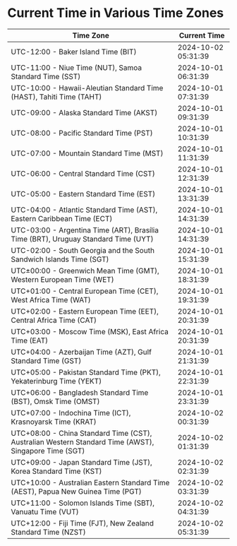 # Current Time in Various Time Zones

| Time Zone | Current Time |
|-----------|--------------|
| UTC-12:00 - Baker Island Time (BIT) | 2024-10-02 05:31:39 |
| UTC-11:00 - Niue Time (NUT), Samoa Standard Time (SST) | 2024-10-01 06:31:39 |
| UTC-10:00 - Hawaii-Aleutian Standard Time (HAST), Tahiti Time (TAHT) | 2024-10-01 07:31:39 |
| UTC-09:00 - Alaska Standard Time (AKST) | 2024-10-01 09:31:39 |
| UTC-08:00 - Pacific Standard Time (PST) | 2024-10-01 10:31:39 |
| UTC-07:00 - Mountain Standard Time (MST) | 2024-10-01 11:31:39 |
| UTC-06:00 - Central Standard Time (CST) | 2024-10-01 12:31:39 |
| UTC-05:00 - Eastern Standard Time (EST) | 2024-10-01 13:31:39 |
| UTC-04:00 - Atlantic Standard Time (AST), Eastern Caribbean Time (ECT) | 2024-10-01 14:31:39 |
| UTC-03:00 - Argentina Time (ART), Brasília Time (BRT), Uruguay Standard Time (UYT) | 2024-10-01 14:31:39 |
| UTC-02:00 - South Georgia and the South Sandwich Islands Time (SGT) | 2024-10-01 15:31:39 |
| UTC±00:00 - Greenwich Mean Time (GMT), Western European Time (WET) | 2024-10-01 18:31:39 |
| UTC+01:00 - Central European Time (CET), West Africa Time (WAT) | 2024-10-01 19:31:39 |
| UTC+02:00 - Eastern European Time (EET), Central Africa Time (CAT) | 2024-10-01 20:31:39 |
| UTC+03:00 - Moscow Time (MSK), East Africa Time (EAT) | 2024-10-01 20:31:39 |
| UTC+04:00 - Azerbaijan Time (AZT), Gulf Standard Time (GST) | 2024-10-01 21:31:39 |
| UTC+05:00 - Pakistan Standard Time (PKT), Yekaterinburg Time (YEKT) | 2024-10-01 22:31:39 |
| UTC+06:00 - Bangladesh Standard Time (BST), Omsk Time (OMST) | 2024-10-01 23:31:39 |
| UTC+07:00 - Indochina Time (ICT), Krasnoyarsk Time (KRAT) | 2024-10-02 00:31:39 |
| UTC+08:00 - China Standard Time (CST), Australian Western Standard Time (AWST), Singapore Time (SGT) | 2024-10-02 01:31:39 |
| UTC+09:00 - Japan Standard Time (JST), Korea Standard Time (KST) | 2024-10-02 02:31:39 |
| UTC+10:00 - Australian Eastern Standard Time (AEST), Papua New Guinea Time (PGT) | 2024-10-02 03:31:39 |
| UTC+11:00 - Solomon Islands Time (SBT), Vanuatu Time (VUT) | 2024-10-02 04:31:39 |
| UTC+12:00 - Fiji Time (FJT), New Zealand Standard Time (NZST) | 2024-10-02 05:31:39 |
